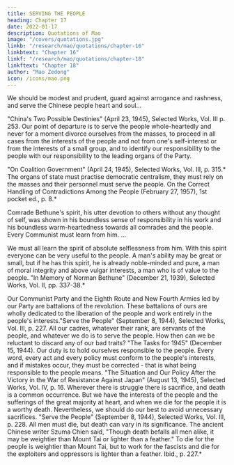 ```yaml
---
title: SERVING THE PEOPLE
heading: Chapter 17
date: 2022-01-17
description: Quotations of Mao
image: "/covers/quotations.jpg"
linkb: "/research/mao/quotations/chapter-16"
linkbtext: "Chapter 16"
linkf: "/research/mao/quotations/chapter-18"
linkftext: "Chapter 18"
author: "Mao Zedong"
icon: /icons/mao.png
---
```




We should be modest and prudent, guard against arrogance and rashness, and
serve the Chinese people heart and soul…

"China's Two Possible Destinies" (April 23, 1945), Selected Works, Vol. III p. 253.
Our point of departure is to serve the people whole-heartedly and never for a
moment divorce ourselves from the masses, to proceed in all cases from the
interests of the people and not from one's self-interest or from the interests of
a small group, and to identify our responsibility to the people with our
responsibility to the leading organs of the Party.

"On Coalition Government" (April 24, 1945), Selected Works, Vol. III, p. 315.*
The organs of state must practise democratic centralism, they must rely on
the masses and their personnel must serve the people.
On the Correct Handling of Contradictions Among the People (February 27, 1957),
1st pocket ed., p. 8.*

Comrade Bethune's spirit, his utter devotion to others without any thought of
self, was shown in his boundless sense of responsibility in his work and his
boundless warm-heartedness towards all comrades and the people. Every
Communist must learn from him.
…

We must all learn the spirit of absolute selflessness from him. With this
spirit everyone can be very useful to the people. A man's ability may be great
or small, but if he has this spirit, he is already noble-minded and pure, a man
of moral integrity and above vulgar interests, a man who is of value to the
people.
"In Memory of Norman Bethune" (December 21, 1939), Selected Works, Vol. II, pp.
337-38.*

Our Communist Party and the Eighth Route and New Fourth Armies led by
our Party are battalions of the revolution. These battalions of ours are wholly
dedicated to the liberation of the people and work entirely in the people's
interests."Serve the People" (September 8, 1944), Selected Works, Vol. III, p. 227.
All our cadres, whatever their rank, are servants of the people, and whatever
we do is to serve the people. How then can we be reluctant to discard any of
our bad traits?
"The Tasks for 1945" (December 15, 1944).
Our duty is to hold ourselves responsible to the people. Every word, every act
and every policy must conform to the people's interests, and if mistakes
occur, they must be corrected - that is what being responsible to the people
means.
"The Situation and Our Policy After the Victory in the War of Resistance Against
Japan" (August 13, 1945), Selected Works, Vol. IV, p. 16.
Wherever there is struggle there is sacrifice, and death is a common
occurrence. But we have the interests of the people and the sufferings of the
great majority at heart, and when we die for the people it is a worthy death.
Nevertheless, we should do our best to avoid unnecessary sacrifices.
"Serve the People" (September 8, 1944), Selected Works, Vol. III, p. 228.
All men must die, but death can vary in its significance. The ancient Chinese
writer Szuma Chien said, "Though death befalls all men alike, it may be
weightier than Mount Tai or lighter than a feather." To die for the people is
weightier than Mount Tai, but to work for the fascists and die for the
exploiters and oppressors is lighter than a feather.
Ibid., p. 227.*

